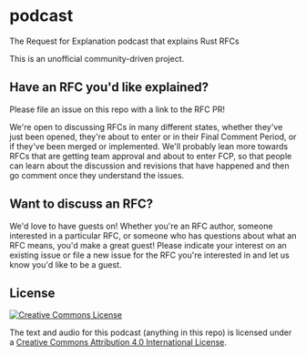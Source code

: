 # podcast

The Request for Explanation podcast that explains Rust RFCs

This is an unofficial community-driven project.

## Have an RFC you'd like explained?

Please file an issue on this repo with a link to the RFC PR! 

We're open to discussing RFCs in many different states, whether they've just been opened, they're about to enter or in their 
Final Comment Period, or if they've been merged or implemented. We'll probably lean more towards RFCs that are getting team 
approval and about to enter FCP, so that people can learn about the discussion and revisions that have happened and then go 
comment once they understand the issues.

## Want to discuss an RFC?

We'd love to have guests on! Whether you're an RFC author, someone interested in a particular RFC, or someone who has questions
about what an RFC means, you'd make a great guest! Please indicate your interest on an existing issue or file a new issue for
the RFC you're interested in and let us know you'd like to be a guest.

## License

<a rel="license" href="http://creativecommons.org/licenses/by/4.0/">
  <img alt="Creative Commons License" style="border-width:0" src="https://i.creativecommons.org/l/by/4.0/88x31.png" />
</a>

The text and audio for this podcast (anything in this repo) is licensed under a [Creative Commons Attribution 4.0 International License](http://creativecommons.org/licenses/by/4.0/).

